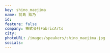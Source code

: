 ```yaml
---
key: shino_maejima
name: 前島 紫乃
id: 
feature: false
company: 株式会社FabricArts
city: 
photoURL: /images/speakers/shino_maejima.jpg
socials:
---
```

